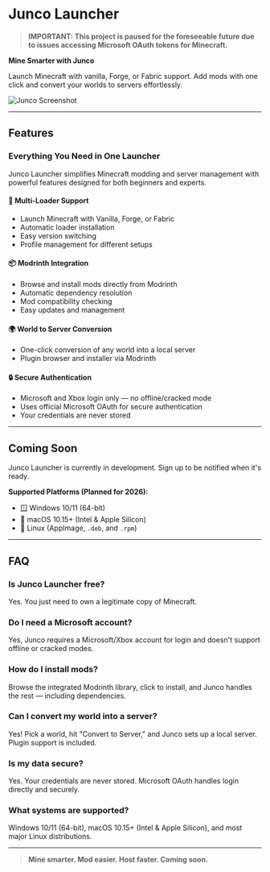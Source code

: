 # Junco Launcher

> **IMPORTANT: This project is paused for the foreseeable future due to issues accessing Microsoft OAuth tokens for Minecraft.**

**Mine Smarter with Junco**

Launch Minecraft with vanilla, Forge, or Fabric support. Add mods with one click and convert your worlds to servers effortlessly.

![Junco Screenshot](https://www.juncomc.org/app.png)

---

## Features

### Everything You Need in One Launcher

Junco Launcher simplifies Minecraft modding and server management with powerful features designed for both beginners and experts.

#### 🚀 Multi-Loader Support
- Launch Minecraft with Vanilla, Forge, or Fabric
- Automatic loader installation
- Easy version switching
- Profile management for different setups

#### 📦 Modrinth Integration
- Browse and install mods directly from Modrinth
- Automatic dependency resolution
- Mod compatibility checking
- Easy updates and management

#### 🌍 World to Server Conversion
- One-click conversion of any world into a local server
- Plugin browser and installer via Modrinth

#### 🔒 Secure Authentication
- Microsoft and Xbox login only — no offline/cracked mode
- Uses official Microsoft OAuth for secure authentication
- Your credentials are never stored

---

## Coming Soon

Junco Launcher is currently in development. Sign up to be notified when it's ready.

**Supported Platforms (Planned for 2026):**
- 🪟 Windows 10/11 (64-bit)
- 🍎 macOS 10.15+ (Intel & Apple Silicon)
- 🐧 Linux (AppImage, `.deb`, and `.rpm`)

---

## FAQ

### Is Junco Launcher free?
Yes. You just need to own a legitimate copy of Minecraft.

### Do I need a Microsoft account?
Yes, Junco requires a Microsoft/Xbox account for login and doesn't support offline or cracked modes.

### How do I install mods?
Browse the integrated Modrinth library, click to install, and Junco handles the rest — including dependencies.

### Can I convert my world into a server?
Yes! Pick a world, hit "Convert to Server," and Junco sets up a local server. Plugin support is included.

### Is my data secure?
Yes. Your credentials are never stored. Microsoft OAuth handles login directly and securely.

### What systems are supported?
Windows 10/11 (64-bit), macOS 10.15+ (Intel & Apple Silicon), and most major Linux distributions.

---

> **Mine smarter. Mod easier. Host faster. Coming soon.**
